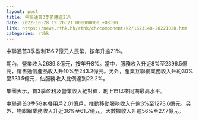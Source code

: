 ```yaml
---
layout: post
title: 中聯通首3季多賺逾21%
date: 2022-10-28 19:26:21.000000000 +08:00
link: https://news.rthk.hk/rthk/ch/component/k2/1673148-20221028.htm
categories: rthk
---
```


中聯通首3季盈利156.7億元人民幣，按年升逾21%。

期內，營業收入2639.8億元，按年升8%。當中，服務收入升近8%至2396.5億元，銷售通信產品收入升10%至243.2億元。另外，產業互聯網業務收入升約30%至531.5億元，佔服務收入比例達到22.2%。

集團表示，首3季盈利及營業收入絕對值，創上市以來同期最高水平。

中聯通首3季5G套餐用戶2.01億戶，推動移動服務收入升逾3%至1273.6億元。另外，物聯網業務收入升近36%至61.7億元，大數據收入升逾56%至27.7億元。
